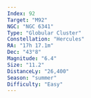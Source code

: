 ```yaml
---
Index: 92
Target: "M92"
NGC: "NGC 6341"
Type: "Globular Cluster"
Constellation: "Hercules"
RA: "17h 17.1m"
Dec: "43°8"
Magnitude: "6.4"
Size: "11.2"
DistanceLy: "26,400"
Season: "summer"
Difficulty: "Easy"
---
```

